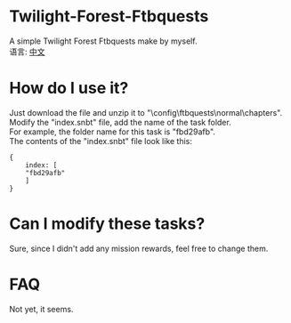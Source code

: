 # Twilight-Forest-Ftbquests
A simple Twilight Forest Ftbquests make by myself.<br>
语言: [中文](https://github.com/QiYiJun/Twilight-Forest-Ftbquests/blob/main/README.md)

# How do I use it?
Just download the file and unzip it to "\config\ftbquests\normal\chapters".<br>
Modify the "index.snbt" file, add the name of the task folder.<br>
For example, the folder name for this task is "fbd29afb".<br>
The contents of the "index.snbt" file look like this:
```
{
    index: [
	"fbd29afb"
    ]
}
```
# Can I modify these tasks?
Sure, since I didn't add any mission rewards, feel free to change them.

# FAQ
Not yet, it seems.
